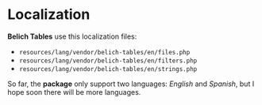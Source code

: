 # Localization

**Belich Tables** use this localization files:

- `resources/lang/vendor/belich-tables/en/files.php` 
- `resources/lang/vendor/belich-tables/en/filters.php` 
- `resources/lang/vendor/belich-tables/en/strings.php` 

So far, the **package** only support two languages: *English* and *Spanish*, but I hope soon there will be more languages.
